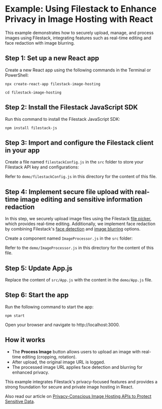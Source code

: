# Example: Using Filestack to Enhance Privacy in Image Hosting with React

This example demonstrates how to securely upload, manage, and process images using Filestack, integrating features such as real-time editing and face redaction with image blurring.

## Step 1: Set up a new React app

Create a new React app using the following commands in the Terminal or PowerShell:

`npx create-react-app filestack-image-hosting`

`cd filestack-image-hosting`

## Step 2: Install the Filestack JavaScript SDK

Run this command to install the Filestack JavaScript SDK:

`npm install filestack-js`

## Step 3: Import and configure the Filestack client in your app

Create a file named `filestackConfig.js` in the `src` folder to store your Filestack API key and configurations:

Refer to `demo/filestackConfig.js` in this directory for the content of this file.

## Step 4: Implement secure file upload with real-time image editing and sensitive information redaction

In this step, we securely upload image files using the Filestack [file picker](https://www.filestack.com/docs/uploads/pickers/), which provides real-time editing. Additionally, we implement face redaction by combining Filestack's [face detection](https://blog.filestack.com/facial-detection/) and [image blurring](https://www.filestack.com/docs/api/processing/#blur) options.

Create a component named `ImageProcessor.js` in the `src` folder:

Refer to the `demo/ImageProcessor.js` in this directory for the content of this file.

## Step 5: Update App.js

Replace the content of `src/App.js` with the content in the `demo/App.js` file. 

## Step 6: Start the app

Run the following command to start the app:

`npm start`

Open your browser and navigate to http://localhost:3000.

## How it works

- The **Process Image** button allows users to upload an image with real-time editing (cropping, rotation).
- After upload, the original image URL is logged.
- The processed image URL applies face detection and blurring for enhanced privacy.
  
This example integrates Filestack's privacy-focused features and provides a strong foundation for secure and private image hosting in React.

Also read our article on [Privacy-Conscious Image Hosting APIs to Protect Sensitive Data](https://blog.filestack.com/privacy-conscious-image-hosting-apis/).
